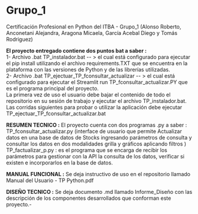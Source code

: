 # Grupo_1
Certificación Profesional en Python del ITBA - Grupo_1 (Alonso Roberto, Anconetani Alejandra, Aragona Micaela, García Acebal Diego y Tomás Rodriguez)

**El proyecto entregado contiene dos puntos bat a saber :**   
1- Archivo .bat TP_instalador.bat -- > el cual está configurado para ejecutar el pip install utilizando el archivo requirements.TXT que se encuentra en la plataforma con las versiones de Python y de las librerías utilizadas.  
2- Archivo .bat TP_ejectuar_TP_fconsultar_actualizar -- > el cual está configurado para ejecutar el Streamlit run TP_fconsultar_actualizar.PY que es el programa principal del proyecto.  
La primera vez de uso el usuario debe bajar el contenido de todo el repositorio en su sesión de trabajo y ejecutar el archivo TP_instalador.bat.    
Las corridas siguientes para probar o utilizar la aplicación debe ejecutar TP_ejectuar_TP_fconsultar_actualizar.bat  


**RESUMEN TECNICO :**
El proyecto cuenta con dos programas .py a saber :
TP_fconsultar_actualizar.py (interface de usuario que permite Actualizar datos en una base de datos de Stocks ingresando parámetros de consulta y consultar los datos en dos modalidades grilla y gráficos aplicando filtros ) 
TP_factualizar_p.py : es el programa que se encarga de recibir los parámetros para gestionar con la API la consulta de los datos, verificar si existen e incorporarlos en la base de datos.

**MANUAL FUNCIONAL :**
Se deja instructivo de uso en el repositorio llamado Manual del Usuario - TP Python.pdf

**DISEÑO TECNICO :**
Se deja documento .md llamado Informe_Diseño con las descripción de los componentes desarrollados que conforman este proyecto.- 
